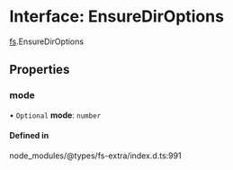 # Interface: EnsureDirOptions

[fs](../modules/fs.md).EnsureDirOptions

## Properties

### mode

• `Optional` **mode**: `number`

#### Defined in

node_modules/@types/fs-extra/index.d.ts:991
